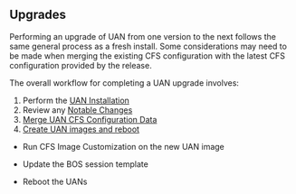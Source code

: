 ## Upgrades

Performing an upgrade of UAN from one version to the next follows the same general process as a fresh install. Some considerations may need to be made  when merging the existing CFS configuration with the latest CFS configuration provided by the release.

The overall workflow for completing a UAN upgrade involves:

1. Perform the [UAN Installation](../install/Install_the_UAN_Product_Stream.md) 
2. Review any [Notable Changes](Notable_Changes.md)
3. [Merge UAN CFS Configuration Data](Merge_UAN_Configuration_Data.md)
5. [Create UAN images and reboot](../operations/Create_UAN_Boot_Images.md)
* Run CFS Image Customization on the new UAN image
  
* Update the BOS session template
  
* Reboot the UANs